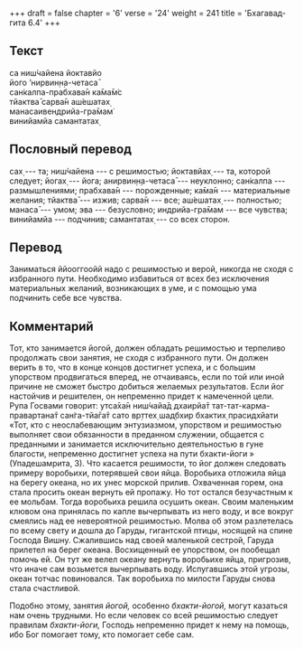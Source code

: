 +++
draft = false
chapter = '6'
verse = '24'
weight = 241
title = 'Бхагавад-гита 6.4'
+++
## Текст

са ниш́чайена йоктавйо  
його ’нирвин̣н̣а-четаса̄  
сан̇калпа-прабхава̄н ка̄ма̄м̇с  
тйактва̄ сарва̄н аш́ешатах̣  
манасаивендрийа-гра̄мам̇  
винийамйа самантатах̣

## Пословный перевод

сах̣ --- та; ниш́чайена --- с решимостью; йоктавйах̣ --- та, которой
следует; йогах̣ --- йога; анирвин̣н̣а-четаса̄ --- неуклонно; сан̇калпа ---
размышлениями; прабхава̄н --- порожденные; ка̄ма̄н --- материальные
желания; тйактва̄ --- изжив; сарва̄н --- все; аш́ешатах̣ --- полностью;
манаса̄ --- умом; эва --- безусловно; индрийа-гра̄мам --- все чувства;
винийамйа --- подчинив; самантатах̣ --- со всех сторон.

## Перевод

Заниматься ййооггоойй надо с решимостью и верой, никогда не сходя с
избранного пути. Необходимо избавиться от всех без исключения
материальных желаний, возникающих в уме, и с помощью ума подчинить себе
все чувства.

## Комментарий

Тот, кто занимается йогой, должен обладать решимостью и терпеливо
продолжать свои занятия, не сходя с избранного пути. Он должен верить в
то, что в конце концов достигнет успеха, и с большим упорством
продвигаться вперед, не отчаиваясь, если по той или иной причине не
сможет быстро добиться желаемых результатов. Если йог настойчив и
решителен, он непременно придет к намеченной цели. Рупа Госвами говорит:
утса̄ха̄н ниш́чайа̄д дхаирйа̄т тат-тат-карма-правартана̄т сан̇га-тйа̄га̄т сато
вр̣ттех̣ шад̣бхир бхактих̣ прасидхйати «Тот, кто с неослабевающим
энтузиазмом, упорством и решимостью выполняет свои обязанности в
преданном служении, общается с преданными и занимается исключительно
деятельностью в гуне благости, непременно достигнет успеха на пути
бхакти-йоги » (Упадешамрита, 3). Что касается решимости, то йог должен
следовать примеру воробьихи, потерявшей свои яйца. Воробьиха отложила
яйца на берегу океана, но их унес морской прилив. Охваченная горем, она
стала просить океан вернуть ей пропажу. Но тот остался безучастным к ее
мольбам. Тогда воробьиха решила осушить океан. Своим маленьким клювом
она принялась по капле вычерпывать из него воду, и все вокруг смеялись
над ее невероятной решимостью. Молва об этом разлетелась по всему свету
и дошла до Гаруды, гигантской птицы, носящей на спине Господа Вишну.
Сжалившись над своей маленькой сестрой, Гаруда прилетел на берег океана.
Восхищенный ее упорством, он пообещал помочь ей. Он тут же велел океану
вернуть воробьихе яйца, пригрозив, что иначе сам возьмется вычерпывать
воду. Испугавшись этой угрозы, океан тотчас повиновался. Так воробьиха
по милости Гаруды снова стала счастливой.

Подобно этому, занятия *йогой,* особенно *бхакти-йогой,* могут казаться
нам очень трудными. Но если человек со всей решимостью следует правилам
*бхакти-йоги,* Господь непременно придет к нему на помощь, ибо Бог
помогает тому, кто помогает себе сам.
